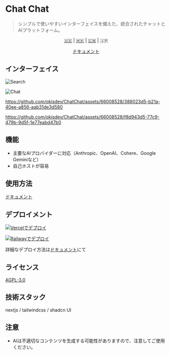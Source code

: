 # Chat Chat

> シンプルで使いやすいインターフェイスを備えた、統合されたチャットとAIプラットフォーム。

<p align='center'>
    <a href='./README.md'>🇺🇸</a> | <a href='./README.zh_HK.md'>🇭🇰</a> | <a href='./README.zh_CN.md'>🇨🇳</a> | <a>🇯🇵</a>
</p>

<p align='center'>
    <a href='https://docs.okis.dev/docs/chat' target='_blank'>
        ドキュメント
    </a>
</p>

## インターフェイス

![Search](https://cdn.harrly.com/project/GitHub/Chat-Chat/img/search.png)

![Chat](https://cdn.harrly.com/project/GitHub/Chat-Chat/img/chat.png)

https://github.com/okisdev/ChatChat/assets/66008528/388023d5-b21a-40ee-a856-aab31de3d580

https://github.com/okisdev/ChatChat/assets/66008528/f8d943d5-77c9-479b-9d5f-1e77eabd47b0

## 機能

-   主要なAIプロバイダーに対応（Anthropic、OpenAI、Cohere、Google Geminiなど）
-   自己ホストが容易

## 使用方法

[ドキュメント](https://docs.okis.dev/docs/chat)

## デプロイメント

[![Vercelでデプロイ](https://vercel.com/button)](https://vercel.com/import/project?template=https://github.com/okisdev/ChatChat)

[![Railwayでデプロイ](https://railway.app/button.svg)](https://railway.app/template/-WWW5r)

詳細なデプロイ方法は[ドキュメント](https://docs.okis.dev/docs/chat)にて

## ライセンス

[AGPL-3.0](./LICENSE)

## 技術スタック

nextjs / tailwindcss / shadcn UI

## 注意

-   AIは不適切なコンテンツを生成する可能性がありますので、注意してご使用ください。
